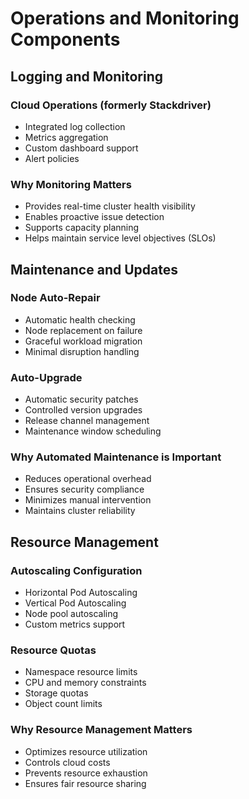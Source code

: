 # Operations and Monitoring Components

## Logging and Monitoring 
### Cloud Operations (formerly Stackdriver)
- Integrated log collection
- Metrics aggregation
- Custom dashboard support
- Alert policies
### Why Monitoring Matters
- Provides real-time cluster health visibility
- Enables proactive issue detection
- Supports capacity planning
- Helps maintain service level objectives (SLOs)

## Maintenance and Updates
### Node Auto-Repair
- Automatic health checking
- Node replacement on failure
- Graceful workload migration
- Minimal disruption handling
### Auto-Upgrade
- Automatic security patches
- Controlled version upgrades
- Release channel management
- Maintenance window scheduling
### Why Automated Maintenance is Important
- Reduces operational overhead
- Ensures security compliance
- Minimizes manual intervention
- Maintains cluster reliability

## Resource Management
### Autoscaling Configuration
- Horizontal Pod Autoscaling
- Vertical Pod Autoscaling
- Node pool autoscaling
- Custom metrics support
### Resource Quotas
- Namespace resource limits
- CPU and memory constraints
- Storage quotas
- Object count limits
### Why Resource Management Matters
- Optimizes resource utilization
- Controls cloud costs
- Prevents resource exhaustion
- Ensures fair resource sharing